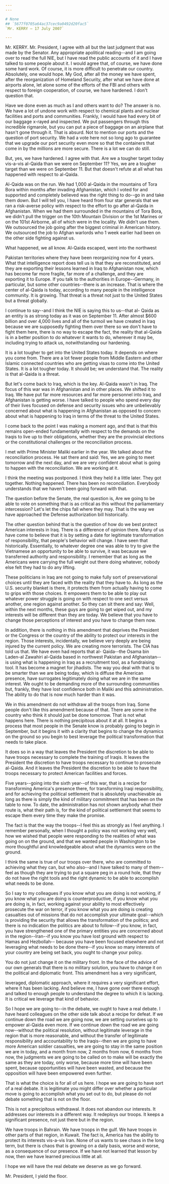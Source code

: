 ```yaml
---
---

# None
## `5677f0705a64ac37cec9a0492d20fac5`
`Mr. KERRY — 17 July 2007`

---
```



Mr. KERRY. Mr. President, I agree with all but the last judgment that 
was made by the Senator. Any appropriate apolitical reading--and I am 
going over to read the full NIE, but I have read the public accounts of 
it and I have talked to some people about it. I would agree that, of 
course, we have done some hard work. Of course, it is more difficult to 
penetrate our country. Absolutely, one would hope. My God, after all 
the money we have spent, after the reorganization of Homeland Security, 
after what we have done at airports alone, let alone some of the 
efforts of the FBI and others with respect to foreign cooperation, of 
course, we have hardened. I don't question that.

Have we done even as much as I and others want to do? The answer is 
no. We have a lot of undone work with respect to chemical plants and 
nuclear facilities and ports and communities. Frankly, I would have had 
every bit of our baggage x-rayed and inspected. We put passengers 
through this incredible rigmarole, but you can put a piece of baggage 
on an airplane that hasn't gone through it. That is absurd. Not to 
mention our ports and the question of port security. We had a vote here 
not so long ago to guarantee that we upgrade our port security even 
more so that the containers that come in by the millions are more 
secure. There is a lot we can do still.

But, yes, we have hardened. I agree with that. Are we a tougher 
target today vis-a-vis al-Qaida than we were on September 11? Yes, we 
are a tougher target than we were on September 11. But that doesn't 
refute at all what has happened with respect to al-Qaida.

Al-Qaida was on the run. We had 1,000 al-Qaida in the mountains of 
Tora Bora within months after invading Afghanistan, which I voted for 
and supported and completely believed was the right thing to do--go in 
and take them down. But I will tell you, I have heard from four star 
generals that we ran a risk-averse policy with respect to the effort to 
go after al-Qaida in Afghanistan. When we had them surrounded in the 
mountains of Tora Bora, we didn't pull the trigger on the 10th Mountain 
Division or the 1st Marines or on the 101st Airborne, all of which were 
in the locality. We didn't use them. We outsourced the job going after 
the biggest criminal in American history. We outsourced the job to 
Afghan warlords who 1 week earlier had been on the other side fighting 
against us.

What happened, we all know. Al-Qaida escaped, went into the northwest


Pakistan territories where they have been reorganizing now for 4 years. 
What that intelligence report does tell us is that they are 
reconstituted, and they are exporting their lessons learned in Iraq to 
Afghanistan now, which has become far more fragile, far more of a 
challenge, and they are exporting it to Europe. If you talk to the 
authorities in Europe--Germany, in particular, but some other 
countries--there is an increase. That is where the center of al-Qaida 
is today, according to many people in the intelligence community. It is 
growing. That threat is a threat not just to the United States but a 
threat globally.

I continue to say--and I think the NIE is saying this to us--that al-
Qaida as an entity is as strong today as it was on September 11. After 
almost $600 billion and over 4,000 lives and all of the turmoil we have 
created in Iraq because we are supposedly fighting them over there so 
we don't have to fight them here, there is no way to escape the fact, 
the reality that al-Qaida is in a better position to do whatever it 
wants to do, wherever it may be, including trying to attack us, 
notwithstanding our hardening.

It is a lot tougher to get into the United States today. It depends 
on where you come from. There are a lot fewer people from Middle 
Eastern and other Islamic connected countries who are getting visas to 
come into the United States. It is a lot tougher today. It should be; 
we understand that. The reality is that al-Qaida is a threat.

But let's come back to Iraq, which is the key. Al-Qaida wasn't in 
Iraq. The focus of this war was in Afghanistan and in other places. We 
shifted it to Iraq. We have put far more resources and far more 
personnel into Iraq, and Afghanistan is getting worse. I have talked to 
people who spend every day of their lives focused on defense and 
security issues who are unbelievably concerned about what is happening 
in Afghanistan as opposed to concern about what is happening to Iraq in 
terms of the threat to the United States.


I come back to the point I was making a moment ago, and that is that 
this remains open-ended fundamentally with respect to the demands on 
the Iraqis to live up to their obligations, whether they are the 
provincial elections or the constitutional challenges or the 
reconciliation process.

I met with Prime Minister Maliki earlier in the year. We talked about 
the reconciliation process. He sat there and said: Yes, we are going to 
meet tomorrow and the next day, and we are very confident about what is 
going to happen with the reconciliation. We are working at it.

I think the meeting was postponed. I think they held it a little 
later. They got together. Nothing happened. There has been no 
reconciliation. Everybody understands that we haven't been going 
forward with that.

The question before the Senate, the real question is, Are we going to 
be able to vote on something that is as critical as this without the 
parliamentary intercession? Let's let the chips fall where they may. 
That is the way we have approached the Defense authorization bill 
historically.

The other question behind that is the question of how do we best 
protect American interests in Iraq. There is a difference of opinion 
there. Many of us have come to believe that it is by setting a date for 
legitimate transformation of responsibility, that people's behavior 
will change. I have seen that historically. Essentially, to whatever 
degree one was able to try to give the Vietnamese an opportunity to be 
able to survive, it was because we transferred authority and 
responsibility. I remember that as long as the Americans were carrying 
the full weight out there doing whatever, nobody else felt they had to 
do any lifting.

These politicians in Iraq are not going to make fully sort of 
preservational choices until they are faced with the reality that they 
have to. As long as the U.S. security blanket is there, it protects 
them from actually having to come to grips with those choices. It 
empowers them to be able to play out whatever power struggle is going 
on with respect to one sect versus another, one region against another. 
So they can sit there and say: Well, within the next months, these guys 
are going to get wiped out, and my interests will be different than 
they are today. We believe that you have to change those perceptions of 
interest and you have to change them now.

In addition, there is nothing in this amendment that deprives the 
President or the Congress or the country of the ability to protect our 
interests in the region. Those interests, incidentally, we believe very 
deeply are being injured by the current policy. We are creating more 
terrorists. The CIA has told us that. We have even had reports that al-
Qaida--the Osama bin Laden-al Zawahiri al-Qaida based in northwest 
Pakistan and Afghanistan--is using what is happening in Iraq as a 
recruitment tool, as a fundraising tool. It has become a magnet for 
jihadists. The way you deal with that is to be smarter than we are 
being today, which is diffuse the American presence, have surrogates 
legitimately doing what we are in the same interest. We ought to be 
demanding more of the surrounding communities but, frankly, they have 
lost confidence both in Maliki and this administration. The ability to 
do that is now much harder than it was.

We in this amendment do not withdraw all the troops from Iraq. Some 
people don't like this amendment because of that. There are some in the 
country who think it should just be done tomorrow. That is not what 
happens here. There is nothing precipitous about it at all. It begins a 
process that most people in the Senate know is probably going to begin 
in September, but it begins it with a clarity that begins to change the 
dynamics on the ground so you begin to best leverage the political 
transformation that needs to take place.

It does so in a way that leaves the President the discretion to be 
able to have troops necessary to complete the training of Iraqis. It 
leaves the President the discretion to have troops necessary to 
continue to prosecute al-Qaida. And it leaves the President the 
discretion to be able to have the troops necessary to protect American 
facilities and forces.

Five years--going into the sixth year--of this war, that is a recipe 
for transforming America's presence there, for transforming Iraqi 
responsibility, and for achieving the political settlement that is 
absolutely unachievable as long as there is simply the kind of military 
commitment that has been on the table to now. To date, the 
administration has not shown anybody what their route is, what their 
path is, for the kind of political settlement that seems to escape them 
every time they make the promise.

The fact is that the way the troops--I feel this as strongly as I 
feel anything. I remember personally, when I thought a policy was not 
working very well, how we wished that people were responding to the 
realities of what was going on on the ground, and that we wanted people 
in Washington to be more thoughtful and knowledgeable about what the 
dynamics were on the ground.

I think the same is true of our troops over there, who are committed 
to achieving what they can, but who also--and I have talked to many of 
them--feel as though they are trying to put a square peg in a round 
hole, that they do not have the right tools and the right dynamic to be 
able to accomplish what needs to be done.

So I say to my colleagues if you know what you are doing is not 
working, if you know what you are doing is counterproductive, if you 
know what you are doing is, in fact, working against your ability to 
most effectively prosecute the war on terror, if you know what you are 
doing is creating casualties out of missions that do not accomplish 
your ultimate goal--which is providing the security that allows the 
transformation of the politics; and there is no indication the politics 
are about to follow--if you know, in fact, you have strengthened one of 
the primary entities you are concerned about in the region--Iran--if 
you know you have lost ground with respect to Hamas and Hezbollah--
because you have been focused elsewhere and not leveraging what needs 
to be done there--if you know so many interests of your country are 
being set back, you ought to change your policy.

You do not just change it on the military front. In the face of the 
advice of our own generals that there is no military solution, you have 
to change it on the political and diplomatic front. This amendment has 
a very significant,


leveraged, diplomatic approach, where it requires a very significant 
effort, where it has been lacking. And believe me, I have gone over 
there enough and talked to enough people to understand the degree to 
which it is lacking. It is critical we leverage that kind of behavior.

So I hope we are going to--in the debate, we ought to have a real 
debate. I have heard colleagues on the other side talk about a recipe 
for defeat. If we continue down the road we are going now, we are 
setting ourselves up to empower al-Qaida even more. If we continue down 
the road we are going now--without the political resolution, without 
legitimate leverage in the region that is more reasonable, and without 
the transfer of legitimate responsibility and accountability to the 
Iraqis--then we are going to have more American soldier casualties, we 
are going to stay in the same position we are in today, and a month 
from now, 2 months from now, 6 months from now, the judgments we are 
going to be called on to make will be exactly the same as they are 
today, only worse, because more time will have been spent, because 
opportunities will have been wasted, and because the opposition will 
have been empowered even further.

That is what the choice is for all of us here. I hope we are going to 
have sort of a real debate. It is legitimate you might differ over 
whether a particular move is going to accomplish what you set out to 
do, but please do not debate something that is not on the floor.

This is not a precipitous withdrawal. It does not abandon our 
interests. It addresses our interests in a different way. It redeploys 
our troops. It keeps a significant presence, not just there but in the 
region.

We have troops in Bahrain. We have troops in the gulf. We have troops 
in other parts of that region, in Kuwait. The fact is, America has the 
ability to protect its interests vis-a-vis Iran. None of us wants to 
see chaos in the long term, but there is chaos that is growing on a 
daily basis, worse and worse, as a consequence of our presence. If we 
have not learned that lesson by now, then we have learned precious 
little at all.

I hope we will have the real debate we deserve as we go forward.

Mr. President, I yield the floor.